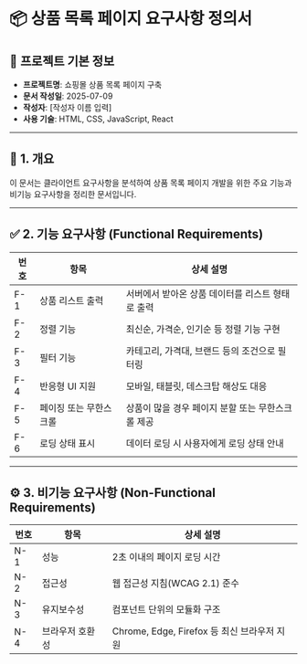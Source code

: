 # 📦 상품 목록 페이지 요구사항 정의서

## 📌 프로젝트 기본 정보

- **프로젝트명**: 쇼핑몰 상품 목록 페이지 구축
- **문서 작성일**: 2025-07-09
- **작성자**: [작성자 이름 입력]
- **사용 기술**: HTML, CSS, JavaScript, React

---

## 🧩 1. 개요

이 문서는 클라이언트 요구사항을 분석하여 상품 목록 페이지 개발을 위한 주요 기능과 비기능 요구사항을 정리한 문서입니다.

---

## ✅ 2. 기능 요구사항 (Functional Requirements)

| 번호 | 항목                        | 상세 설명 |
|------|-----------------------------|-----------|
| F-1  | 상품 리스트 출력           | 서버에서 받아온 상품 데이터를 리스트 형태로 출력 |
| F-2  | 정렬 기능                  | 최신순, 가격순, 인기순 등 정렬 기능 구현 |
| F-3  | 필터 기능                  | 카테고리, 가격대, 브랜드 등의 조건으로 필터링 |
| F-4  | 반응형 UI 지원            | 모바일, 태블릿, 데스크탑 해상도 대응 |
| F-5  | 페이징 또는 무한스크롤    | 상품이 많을 경우 페이지 분할 또는 무한스크롤 제공 |
| F-6  | 로딩 상태 표시            | 데이터 로딩 시 사용자에게 로딩 상태 안내 |

---

## ⚙️ 3. 비기능 요구사항 (Non-Functional Requirements)

| 번호 | 항목           | 상세 설명 |
|------|----------------|-----------|
| N-1  | 성능           | 2초 이내의 페이지 로딩 시간 |
| N-2  | 접근성         | 웹 접근성 지침(WCAG 2.1) 준수 |
| N-3  | 유지보수성     | 컴포넌트 단위의 모듈화 구조 |
| N-4  | 브라우저 호환성 | Chrome, Edge, Firefox 등 최신 브라우저 지원 |
